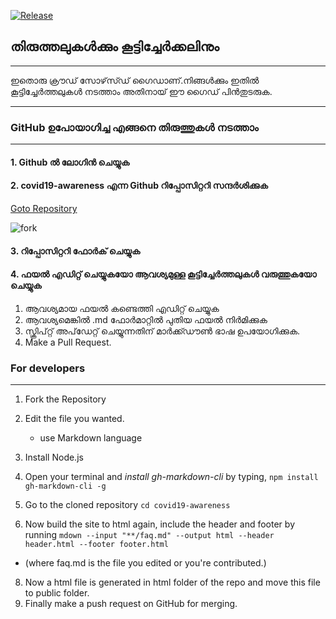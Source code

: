 [![Release](https://img.shields.io/badge/Release-2020.04.2-blue.svg)](https://shields.io/)

## തിരുത്തലുകൾക്കും കൂട്ടിച്ചേർക്കലിനും

---

ഇതൊരു ക്രൗഡ് സോഴ്‌സ്ഡ് ഗൈഡാണ്.നിങ്ങൾക്കും ഇതിൽ കൂട്ടിച്ചേർത്തലുകൾ നടത്താം അതിനായ് ഈ ഗൈഡ് പിൻതുടരുക. 

---

### GitHub ഉപോയാഗിച്ച എങ്ങനെ തിരുത്തുകൾ നടത്താം

---

#### 1. Github ൽ ലോഗിൻ ചെയ്യുക 

#### 2. covid19-awareness എന്ന Github  റിപ്പോസിറ്ററി  സന്ദർശിക്കുക 

 [Goto Repository](https://github.com/ishamsu/covid19-awareness)

![fork](https://raw.githubusercontent.com/ishamsu/covid19-awareness/master/docs/assets/img/githubrepo.png)

#### 3. റിപ്പോസിറ്ററി ഫോർക് ചെയ്യുക
 

#### 4. ഫയൽ എഡിറ്റ് ചെയ്യുകയോ ആവശ്യമുള്ള കൂട്ടിച്ചേർത്തലുകൾ വരുത്തുകയോ ചെയ്യുക 

1. ആവശ്യമായ ഫയൽ കണ്ടെത്തി എഡിറ്റ് ചെയ്യുക 
2. ആവശ്യമെങ്കിൽ .md ഫോർമാറ്റിൽ  പുതിയ ഫയൽ നിർമിക്കുക 
3. സ്ക്രിപ്റ്റ് അപ്‌ഡേറ്റ് ചെയ്യുന്നതിന് മാർക്ക്ഡൗൺ ഭാഷ ഉപയോഗിക്കുക.
4. Make a Pull Request.

### For developers

---
1. Fork the Repository
2. Edit the file you wanted.
    * use Markdown language
4. Install Node.js 
5. Open your terminal and *install gh-markdown-cli* by typing,
```npm install gh-markdown-cli -g```

6. Go to the cloned repository
```cd covid19-awareness ```

7. Now build the site to html again, include the header and footer by running 
```mdown --input "**/faq.md" --output html --header header.html --footer footer.html```

* (where faq.md is the file you edited or you're contributed.)

8. Now a html file is generated in html folder of the repo and move this file to public folder.
9. Finally make a push request on GitHub for merging.

